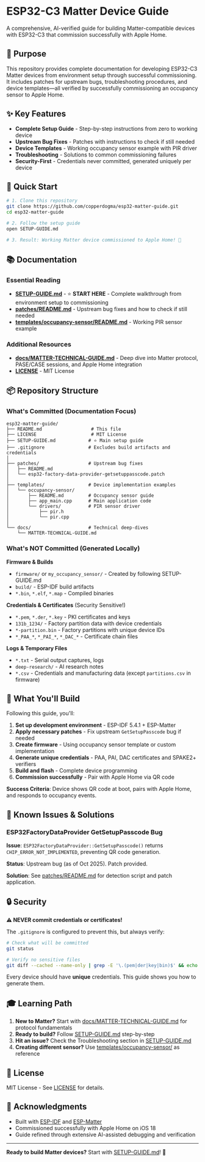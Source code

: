 # ESP32-C3 Matter Device Guide

A comprehensive, AI-verified guide for building Matter-compatible devices with ESP32-C3 that commission successfully with Apple Home.

## 🎯 Purpose

This repository provides complete documentation for developing ESP32-C3 Matter devices from environment setup through successful commissioning. It includes patches for upstream bugs, troubleshooting procedures, and device templates—all verified by successfully commissioning an occupancy sensor to Apple Home.

## ✨ Key Features

- **Complete Setup Guide** - Step-by-step instructions from zero to working device
- **Upstream Bug Fixes** - Patches with instructions to check if still needed
- **Device Templates** - Working occupancy sensor example with PIR driver
- **Troubleshooting** - Solutions to common commissioning failures
- **Security-First** - Credentials never committed, generated uniquely per device

## 🚀 Quick Start

```bash
# 1. Clone this repository
git clone https://github.com/copperdogma/esp32-matter-guide.git
cd esp32-matter-guide

# 2. Follow the setup guide
open SETUP-GUIDE.md

# 3. Result: Working Matter device commissioned to Apple Home! 🎉
```

## 📚 Documentation

### Essential Reading
- **[SETUP-GUIDE.md](SETUP-GUIDE.md)** - ⭐ **START HERE** - Complete walkthrough from environment setup to commissioning
- **[patches/README.md](patches/README.md)** - Upstream bug fixes and how to check if still needed
- **[templates/occupancy-sensor/README.md](templates/occupancy-sensor/README.md)** - Working PIR sensor example

### Additional Resources
- **[docs/MATTER-TECHNICAL-GUIDE.md](docs/MATTER-TECHNICAL-GUIDE.md)** - Deep dive into Matter protocol, PASE/CASE sessions, and Apple Home integration
- **[LICENSE](LICENSE)** - MIT License

## 📦 Repository Structure

### What's Committed (Documentation Focus)

```
esp32-matter-guide/
├── README.md                  # This file
├── LICENSE                    # MIT License
├── SETUP-GUIDE.md            # ⭐ Main setup guide
├── .gitignore                # Excludes build artifacts and credentials
│
├── patches/                  # Upstream bug fixes
│   ├── README.md
│   └── esp32-factory-data-provider-getsetuppasscode.patch
│
├── templates/                # Device implementation examples
│   └── occupancy-sensor/
│       ├── README.md         # Occupancy sensor guide
│       ├── app_main.cpp      # Main application code
│       └── drivers/          # PIR sensor driver
│           ├── pir.h
│           └── pir.cpp
│
└── docs/                     # Technical deep-dives
    └── MATTER-TECHNICAL-GUIDE.md
```

### What's NOT Committed (Generated Locally)

**Firmware & Builds**
- `firmware/` or `my_occupancy_sensor/` - Created by following SETUP-GUIDE.md
- `build/` - ESP-IDF build artifacts
- `*.bin`, `*.elf`, `*.map` - Compiled binaries

**Credentials & Certificates** (Security Sensitive!)
- `*.pem`, `*.der`, `*.key` - PKI certificates and keys
- `131b_1234/` - Factory partition data with device credentials
- `*-partition.bin` - Factory partitions with unique device IDs
- `*_PAA_*`, `*_PAI_*`, `*_DAC_*` - Certificate chain files

**Logs & Temporary Files**
- `*.txt` - Serial output captures, logs
- `deep-research/` - AI research notes
- `*.csv` - Credentials and manufacturing data (except `partitions.csv` in firmware)

## 🔧 What You'll Build

Following this guide, you'll:

1. **Set up development environment** - ESP-IDF 5.4.1 + ESP-Matter
2. **Apply necessary patches** - Fix upstream `GetSetupPasscode` bug if needed
3. **Create firmware** - Using occupancy sensor template or custom implementation
4. **Generate unique credentials** - PAA, PAI, DAC certificates and SPAKE2+ verifiers
5. **Build and flash** - Complete device programming
6. **Commission successfully** - Pair with Apple Home via QR code

**Success Criteria**: Device shows QR code at boot, pairs with Apple Home, and responds to occupancy events.

## 🐛 Known Issues & Solutions

### ESP32FactoryDataProvider GetSetupPasscode Bug

**Issue**: `ESP32FactoryDataProvider::GetSetupPasscode()` returns `CHIP_ERROR_NOT_IMPLEMENTED`, preventing QR code generation.

**Status**: Upstream bug (as of Oct 2025). Patch provided.

**Solution**: See [patches/README.md](patches/README.md) for detection script and patch application.

## 🔒 Security

**⚠️ NEVER commit credentials or certificates!**

The `.gitignore` is configured to prevent this, but always verify:

```bash
# Check what will be committed
git status

# Verify no sensitive files
git diff --cached --name-only | grep -E '\.(pem|der|key|bin)$' && echo "⚠️ STOP! Credentials detected!"
```

Every device should have **unique** credentials. This guide shows you how to generate them.

## 🎓 Learning Path

1. **New to Matter?** Start with [docs/MATTER-TECHNICAL-GUIDE.md](docs/MATTER-TECHNICAL-GUIDE.md) for protocol fundamentals
2. **Ready to build?** Follow [SETUP-GUIDE.md](SETUP-GUIDE.md) step-by-step
3. **Hit an issue?** Check the Troubleshooting section in [SETUP-GUIDE.md](SETUP-GUIDE.md)
4. **Creating different sensor?** Use [templates/occupancy-sensor/](templates/occupancy-sensor/) as reference

## 📝 License

MIT License - See [LICENSE](LICENSE) for details.

## 🙏 Acknowledgments

- Built with [ESP-IDF](https://github.com/espressif/esp-idf) and [ESP-Matter](https://github.com/espressif/esp-matter)
- Commissioned successfully with Apple Home on iOS 18
- Guide refined through extensive AI-assisted debugging and verification

---

**Ready to build Matter devices?** Start with [SETUP-GUIDE.md](SETUP-GUIDE.md)! 🚀

